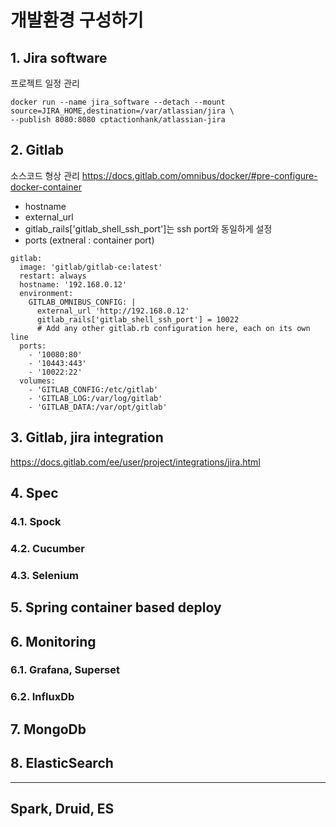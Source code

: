 # 개발환경 구성하기
## 1. Jira software
프로젝트 일정 관리
```
docker run --name jira_software --detach --mount source=JIRA_HOME,destination=/var/atlassian/jira \
--publish 8080:8080 cptactionhank/atlassian-jira
```

## 2. Gitlab
소스코드 형상 관리
https://docs.gitlab.com/omnibus/docker/#pre-configure-docker-container

* hostname
* external_url
* gitlab_rails['gitlab_shell_ssh_port']는 ssh port와 동일하게 설정
* ports (extneral : container port)

```
gitlab:
  image: 'gitlab/gitlab-ce:latest'
  restart: always
  hostname: '192.168.0.12'
  environment:
    GITLAB_OMNIBUS_CONFIG: |
      external_url 'http://192.168.0.12'
      gitlab_rails['gitlab_shell_ssh_port'] = 10022
      # Add any other gitlab.rb configuration here, each on its own line
  ports:
    - '10080:80'
    - '10443:443'
    - '10022:22'
  volumes:
    - 'GITLAB_CONFIG:/etc/gitlab'
    - 'GITLAB_LOG:/var/log/gitlab'
    - 'GITLAB_DATA:/var/opt/gitlab'
```


## 3. Gitlab, jira integration 
https://docs.gitlab.com/ee/user/project/integrations/jira.html

## 4. Spec
### 4.1. Spock
### 4.2. Cucumber
### 4.3. Selenium
## 5. Spring container based deploy
## 6. Monitoring
### 6.1. Grafana, Superset
### 6.2. InfluxDb
## 7. MongoDb
## 8. ElasticSearch

-----

## Spark, Druid, ES
